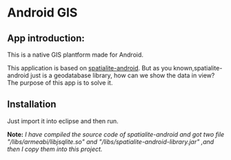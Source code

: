 # Android GIS

## App introduction:


This is a native GIS plantform made for Android.

This application is based on [spatialite-android](http://code.google.com/p/spatialite-android/).
But as you known,spatialite-android just is a geodatabase library, how can we show the data in view? The purpose of this app is to solve it.

## Installation

Just import it into eclipse and then run.

**Note:** *I have compiled the source code of spatialite-android  and got two file "/libs/armeabi/libjsqlite.so" and "/libs/spatialite-android-library.jar" ,and then I copy them into this project.*




